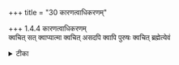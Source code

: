 +++
title = "30 कारणत्वाधिकरणम्"

+++
1.4.4 कारणत्वाधिकरणम्  
क्वचित् सत् क्वाप्यात्मा क्वचित् असदपि क्वापि पुरुषः क्वचित् ब्रह्मेत्येवं

<details><summary>टीका</summary>

1.4.4 कारणत्वाधिकरणम् The contention that there can be no ascertainment in regard to the nature of the cause of the world as in the उपनिषदिc texts the latter is referred to variously as sat, आत्मन् asat, Brahman and पुरुष does not hold good because everywhere in the उपनिषद्-s, Supreme Brahman is alluded as the cause of the world on the basis of the conventional sense of words, context and the qualities that are apt in the case of Brahman only.
</details>

